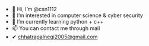 - 👋 Hi, I’m @csn1112
- 👀 I’m interested in computer science & cyber security
- 🌱 I’m currently learning python + c++
- 📫 You can contact me through mail
-  ✔ chhatrapalnegi2005@gmail.com
